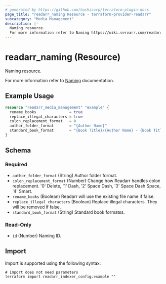 ```yaml
---
# generated by https://github.com/hashicorp/terraform-plugin-docs
page_title: "readarr_naming Resource - terraform-provider-readarr"
subcategory: "Media Management"
description: |-
  Naming resource.
  For more information refer to Naming https://wiki.servarr.com/readarr/settings#community-naming-suggestions documentation.
---
```


# readarr_naming (Resource)

<!-- subcategory:Media Management -->Naming resource.
For more information refer to [Naming](https://wiki.servarr.com/readarr/settings#community-naming-suggestions) documentation.

## Example Usage

```terraform
resource "readarr_media_management" "example" {
  rename_books               = true
  replace_illegal_characters = true
  colon_replacement_format   = 0
  author_folder_format       = "{Author Name}"
  standard_book_format       = "{Book Title}/{Author Name} - {Book Title}{ (PartNumber)}"
}
```

<!-- schema generated by tfplugindocs -->
## Schema

### Required

- `author_folder_format` (String) Author folder format.
- `colon_replacement_format` (Number) Change how Readarr handles colon replacement. '0' Delete, '1' Dash, '2' Space Dash, '3' Space Dash Space, '4' Smart.
- `rename_books` (Boolean) Readarr will use the existing file name if false.
- `replace_illegal_characters` (Boolean) Replace illegal characters. They will be removed if false.
- `standard_book_format` (String) Standard book formatss.

### Read-Only

- `id` (Number) Naming ID.

## Import

Import is supported using the following syntax:

```shell
# import does not need parameters
terraform import readarr_indexer_config.example ""
```
